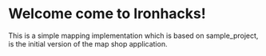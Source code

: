 # Welcome come to Ironhacks!

This is a simple mapping implementation which is based on sample_project, is the initial version of the map shop application.
